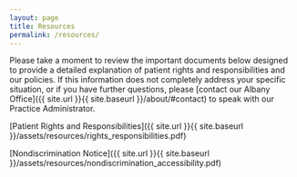 ```yaml
---
layout: page
title: Resources
permalink: /resources/
---
```

Please take a moment to review the important documents below designed to provide a detailed explanation of patient rights and responsibilities and our policies. If this information does not completely address your specific situation, or if you have further questions, please [contact our Albany Office]({{ site.url }}{{ site.baseurl }}/about/#contact) to speak with our Practice Administrator.

[Patient Rights and Responsibilities]({{ site.url }}{{ site.baseurl }}/assets/resources/rights_responsibilities.pdf)

[Nondiscrimination Notice]({{ site.url }}{{ site.baseurl }}/assets/resources/nondiscrimination_accessibility.pdf)
